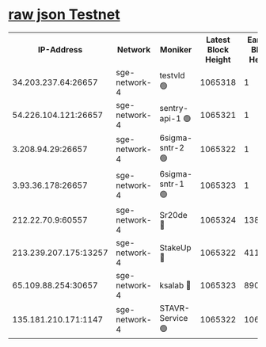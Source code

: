 
[raw json Testnet](https://rpc-check.sget.stavr.tech/sget/rpc-sget-result.json)
=


<table><tr><th>IP-Address</th><th>Network</th><th>Moniker</th><th>Latest Block Height</th><th>Earliest Block Height</th><th>Catching Up</th><th>Tx Index</th><th>Voting Power</th><th>Scan Time</th></tr><tr><td>34.203.237.64:26657</td><td>sge-network-4</td><td>testvld 🟢</td><td>1065318</td><td>1</td><td>False</td><td>on</td><td>0</td><td>2024-01-12T05:15:51.433994094UTC</td></tr><tr><td>54.226.104.121:26657</td><td>sge-network-4</td><td>sentry-api-1 🟢</td><td>1065321</td><td>1</td><td>False</td><td>on</td><td>0</td><td>2024-01-12T05:16:06.422762161UTC</td></tr><tr><td>3.208.94.29:26657</td><td>sge-network-4</td><td>6sigma-sntr-2 🟢</td><td>1065322</td><td>1</td><td>False</td><td>on</td><td>0</td><td>2024-01-12T05:16:15.930494899UTC</td></tr><tr><td>3.93.36.178:26657</td><td>sge-network-4</td><td>6sigma-sntr-1 🟢</td><td>1065323</td><td>1</td><td>False</td><td>on</td><td>0</td><td>2024-01-12T05:16:18.583356387UTC</td></tr><tr><td>212.22.70.9:60557</td><td>sge-network-4</td><td>Sr20de 🔴</td><td>1065324</td><td>138001</td><td>False</td><td>on</td><td>104</td><td>2024-01-12T05:16:23.566091556UTC</td></tr><tr><td>213.239.207.175:13257</td><td>sge-network-4</td><td>StakeUp 🔴</td><td>1065322</td><td>411001</td><td>False</td><td>off</td><td>100</td><td>2024-01-12T05:16:14.879528141UTC</td></tr><tr><td>65.109.88.254:30657</td><td>sge-network-4</td><td>ksalab 🔴</td><td>1065323</td><td>890001</td><td>False</td><td>off</td><td>738</td><td>2024-01-12T05:16:21.032852388UTC</td></tr><tr><td>135.181.210.171:1147</td><td>sge-network-4</td><td>STAVR-Service 🟢</td><td>1065322</td><td>1062001</td><td>False</td><td>on</td><td>0</td><td>2024-01-12T05:16:15.258444044UTC</td></tr></table>
